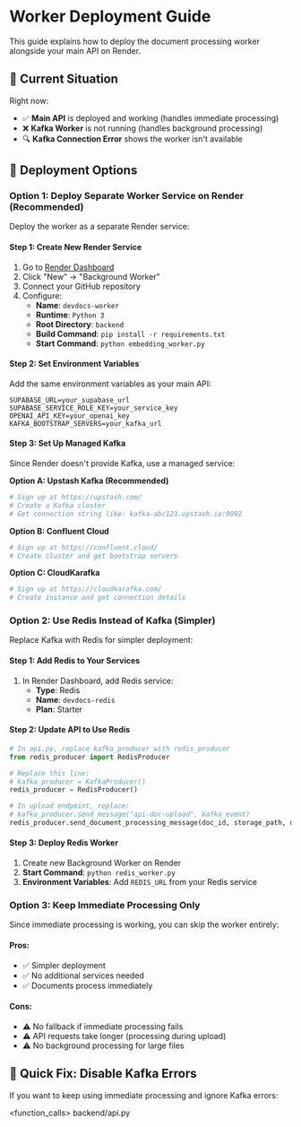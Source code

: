 # Worker Deployment Guide

This guide explains how to deploy the document processing worker alongside your main API on Render.

## 🚨 Current Situation

Right now:
- ✅ **Main API** is deployed and working (handles immediate processing)
- ❌ **Kafka Worker** is not running (handles background processing)
- 🔍 **Kafka Connection Error** shows the worker isn't available

## 🚀 Deployment Options

### Option 1: Deploy Separate Worker Service on Render (Recommended)

Deploy the worker as a separate Render service:

#### Step 1: Create New Render Service
1. Go to [Render Dashboard](https://dashboard.render.com)
2. Click "New" → "Background Worker"
3. Connect your GitHub repository
4. Configure:
   - **Name**: `devdocs-worker`
   - **Runtime**: `Python 3`
   - **Root Directory**: `backend`
   - **Build Command**: `pip install -r requirements.txt`
   - **Start Command**: `python embedding_worker.py`

#### Step 2: Set Environment Variables
Add the same environment variables as your main API:
```
SUPABASE_URL=your_supabase_url
SUPABASE_SERVICE_ROLE_KEY=your_service_key
OPENAI_API_KEY=your_openai_key
KAFKA_BOOTSTRAP_SERVERS=your_kafka_url
```

#### Step 3: Set Up Managed Kafka
Since Render doesn't provide Kafka, use a managed service:

**Option A: Upstash Kafka (Recommended)**
```bash
# Sign up at https://upstash.com/
# Create a Kafka cluster
# Get connection string like: kafka-abc123.upstash.io:9092
```

**Option B: Confluent Cloud**
```bash
# Sign up at https://confluent.cloud/
# Create cluster and get bootstrap servers
```

**Option C: CloudKarafka**
```bash
# Sign up at https://cloudkarafka.com/
# Create instance and get connection details
```

### Option 2: Use Redis Instead of Kafka (Simpler)

Replace Kafka with Redis for simpler deployment:

#### Step 1: Add Redis to Your Services
1. In Render Dashboard, add Redis service:
   - **Type**: Redis
   - **Name**: `devdocs-redis`
   - **Plan**: Starter

#### Step 2: Update API to Use Redis
```python
# In api.py, replace kafka_producer with redis_producer
from redis_producer import RedisProducer

# Replace this line:
# kafka_producer = KafkaProducer()
redis_producer = RedisProducer()

# In upload endpoint, replace:
# kafka_producer.send_message("api-doc-upload", kafka_event)
redis_producer.send_document_processing_message(doc_id, storage_path, doc_type, user_id, file.filename)
```

#### Step 3: Deploy Redis Worker
1. Create new Background Worker on Render
2. **Start Command**: `python redis_worker.py`
3. **Environment Variables**: Add `REDIS_URL` from your Redis service

### Option 3: Keep Immediate Processing Only

Since immediate processing is working, you can skip the worker entirely:

#### Pros:
- ✅ Simpler deployment
- ✅ No additional services needed
- ✅ Documents process immediately

#### Cons:
- ⚠️  No fallback if immediate processing fails
- ⚠️  API requests take longer (processing during upload)
- ⚠️  No background processing for large files

## 🔧 Quick Fix: Disable Kafka Errors

If you want to keep using immediate processing and ignore Kafka errors:

<function_calls>
<invoke name="read_file">
<parameter name="target_file">backend/api.py